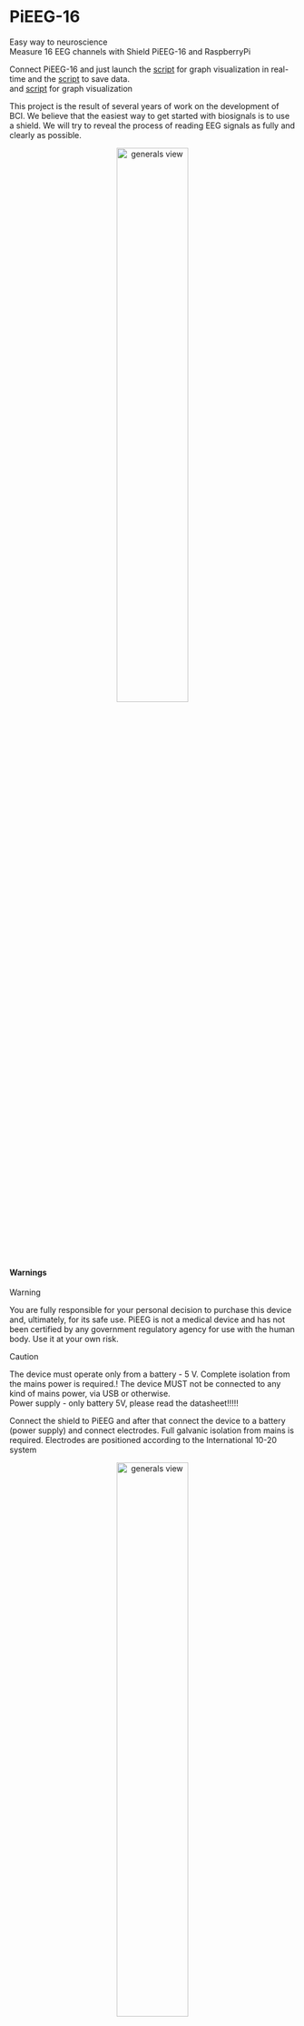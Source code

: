 # PiEEG-16
Easy way to neuroscience  
Measure 16 EEG channels with Shield PiEEG-16 and RaspberryPi

Connect PiEEG-16 and just launch the [script](https://github.com/pieeg-club/PiEEG-16/blob/main/GUI/1.Graph.Py) for graph visualization in real-time and the [script](https://github.com/pieeg-club/PiEEG-16/blob/main/Save_data/1.Save_Data.py) to save data.   
and [script](https://github.com/pieeg-club/PiEEG-16/blob/main/Save_data/2.Data_Vis_Graph_All_in_one.py ) for graph visualization   


This project is the result of several years of work on the development of BCI. We believe that the easiest way to get started with biosignals is to use a shield. We will try to reveal the process of reading EEG signals as fully and clearly as possible.

<p align="center">
  <img src="https://github.com/pieeg-club/PiEEG-16/blob/main/images/pieeg.jpeg" width="50%" height="50%" alt="generals view">
</p>

#### Warnings
>[!WARNING]
> You are fully responsible for your personal decision to purchase this device and, ultimately, for its safe use. PiEEG is not a medical device and has not been certified by any government regulatory agency for use with the human body. Use it at your own risk.  

>[!CAUTION]
> The device must operate only from a battery - 5 V. Complete isolation from the mains power is required.! The device MUST not be connected to any kind of mains power, via USB or otherwise.   
> Power supply - only battery 5V, please read the datasheet!!!!!  

Connect the shield to PiEEG and after that connect the device to a battery (power supply) and connect electrodes. Full galvanic isolation from mains is required.
Electrodes are positioned according to the International 10-20 system ​

<p align="center">
  <img src="https://github.com/pieeg-club/PiEEG-16/blob/main/images/all.png" width="50%" height="50%" alt="generals view">
</p>

#### Artifact test
The process of measuring chewing and blinking artifacts using dry electrodes (Fz). Chewing occurred in the following sequence: 4 times, 3 times, 2, and 1 time, and the same for the blinking process. The y- axis is the processed EEG signal after passing filter bands of 1-40 Hz in microvolts and with 250 samples per second
<p align="center">
  <img src="https://github.com/pieeg-club/PiEEG-16/blob/main/images/1chewing.bmp" width="50%" height="50%" alt="generals view">
</p>

####Alpha test
The process of recording an EEG signal from an electrode (Fz) with eyes open and closed. The y- axis is the processed EEG signal after passing filter bands of 8-12Hz in microvolts and with 250 samples per second

<p align="center">
  <img src="https://github.com/pieeg-club/PiEEG-16/blob/main/images/1alpha.bmp" width="50%" height="50%" alt="generals view">
</p>


Where to use
<p align="center">
  <img src= "https://github.com/pieeg-club/PiEEG-16/blob/main/images/Connection.jpeg" width="80%" height="80%" alt="generals view">
</p>

How connect  
<p align="center">
  <img src= "https://github.com/pieeg-club/PiEEG-16/blob/main/images/Connection.bmp" width="80%" height="80%" alt="generals view">
</p>



#### Citation   
Soon  

#### Contacts   
http://pieeg.com/  
[LinkedIn](https://www.linkedin.com/company/96475004/admin/feed/posts/)   
